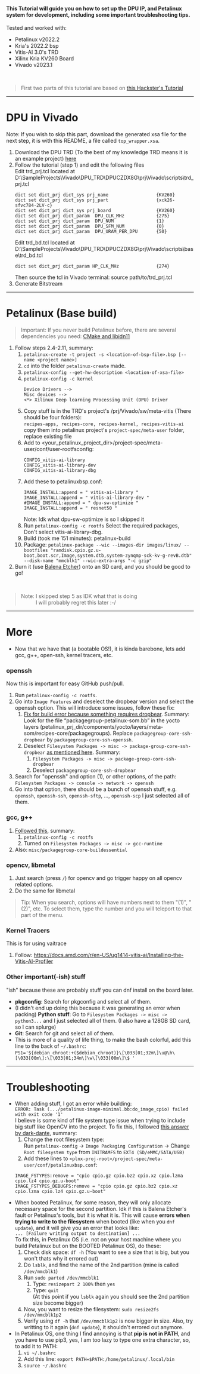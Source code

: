 #### This Tutorial will guide you on how to set up the DPU IP, and Petalinux system for development, including some important troubleshooting tips.

Tested and worked with:
- Petalinux v2022.2
- Kria's 2022.2 bsp
- Vitis-AI 3.0's TRD
- Xilinx Kria KV260 Board
- Vivado v2023.1

<br>

> First two parts of this tutorial are based on [this Hackster's Tutorial](https://www.hackster.io/shreyasnr/kv260-dpu-trd-petalinux-2022-1-vivado-flow-000c0b)

***
# DPU in Vivado
Note: If you wish to skip this part, download the generated xsa file for the next step, it is with this README, a file called `top_wrapper.xsa`.
1. Download the DPU TRD (To the best of my knowledge TRD means it is an example project) [here](https://github.com/Xilinx/Vitis-AI/tree/3.0/dpu)
2. Follow the tutorial (step 1) and edit the following files      
    Edit trd_prj.tcl located at D:\SampleProjects\Vivado\DPU_TRD\DPUCZDX8G\prj\Vivado\scripts\trd_prj.tcl       
    ```
    dict set dict_prj dict_sys prj_name                  {KV260}
    dict set dict_prj dict_sys prj_part                  {xck26-sfvc784-2LV-c}
    dict set dict_prj dict_sys prj_board                 {KV260}
    dict set dict_prj dict_param  DPU_CLK_MHz            {275}
    dict set dict_prj dict_param  DPU_NUM                {1}
    dict set dict_prj dict_param  DPU_SFM_NUM            {0}
    dict set dict_prj dict_param  DPU_URAM_PER_DPU       {50}
    ```
    Edit trd_bd.tcl located at      D:\SampleProjects\Vivado\DPU_TRD\DPUCZDX8G\prj\Vivado\scripts\base\trd_bd.tcl       
    ```
    dict set dict_prj dict_param HP_CLK_MHz              {274}
    ```
    Then source the tcl in Vivado terminal: source path/to/trd_prj.tcl
3. Generate Bitstream

***
# Petalinux (Base build)
> Important: If you never build Petalinux before, there are several dependencies you need: [CMake and libidn11](https://support.xilinx.com/s/question/0D54U00007wTNEoSAO/problem-running-tcl-command-swrfdcv111generate-failed-to-generate-cmake-files-linux?language=en_US)
1. Follow steps 2.4-2.11, summary:  
    1. `petalinux-create -t project -s <location-of-bsp-file>.bsp [--name <project name>]  ` 
    2. `cd` into the folder `petalinux-create` made.
    3. `petalinux-config --get-hw-description <location-of-xsa-file>`
    4. `petalinux-config -c kernel`
        ```
        Device Drivers -->
        Misc devices -->
        <*> Xilinux Deep learning Processing Unit (DPU) Driver
        ```
    5. Copy stuff is in the TRD's project's /prj/Vivado/sw/meta-vitis (There should be four folders):   
        `recipes-apps, recipes-core, recipes-kernel, recipes-vitis-ai`    
        copy them into petalinux project's `project-spec/meta-user` folder, replace existing file
    6. Add to <your_petalinux_project_dir>/project-spec/meta-user/conf/user-rootfsconfig:
        ```
        CONFIG_vitis-ai-library
        CONFIG_vitis-ai-library-dev
        CONFIG_vitis-ai-library-dbg
        ```
    7. Add these to petalinuxbsp.conf:  
        ```
        IMAGE_INSTALL:append = " vitis-ai-library "     
        IMAGE_INSTALL:append = " vitis-ai-library-dev "     
        #IMAGE_INSTALL:append = " dpu-sw-optimize "     
        IMAGE_INSTALL:append = " resnet50 "     
        ```
        Note: Idk what dpu-sw-optimize is so I skipped it       
    8. Run `petalinux-config -c rootfs`
        Select the required packages, Don't select vitis-ai-library-dbg.
    9. Build (took me 151 minutes): petalinux-build    
    10. Package: `petalinux-package --wic --images-dir images/linux/ --bootfiles "ramdisk.cpio.gz.u-boot,boot.scr,Image,system.dtb,system-zynqmp-sck-kv-g-revB.dtb" --disk-name "mmcblk1" --wic-extra-args "-c gzip"`
2. Burn it (use [Balena Etcher](https://etcher.balena.io/)) onto an SD card, and you should be good to go!  
<br>

> Note: I skipped step 5 as IDK what that is doing  
> &nbsp; &nbsp; &nbsp; &nbsp; &nbsp; I will probably regret this later :-/

***
# More
- Now that we have that (a bootable OS!), it is kinda barebone, lets add gcc, g++, open-ssh, kernel tracers, etc.

### openssh
Now this is important for easy GitHub push/pull.
1. Run `petalinux-config -c rootfs`.
2. Go into `Image Features` and deselect the dropbear version and select the openssh option. This will introduce some issues, follow these fix:
    1. [Fix for build error because something requires dropbear](https://support.xilinx.com/s/question/0D54U00005WcRhqSAF/petalinux-20221-building-sdk-package-dropbear-conflicting-requests?language=en_US). Summary:  
    Look for the file “packagegroup-petalinux-som.bb” in the yocto layers (petalinux_prj_dir/components/yocto/layers/meta-som/recipes-core/packagegroups). Replace `packagegroup-core-ssh-dropbear` by `packagegroup-core-ssh-openssh`.
    2. Deselect `Filesystem Packages -> misc -> package-group-core-ssh-dropbear` [as mentioned here](https://support.xilinx.com/s/question/0D52E00006sl3paSAA/petalinux-cannot-use-openssh-instead-of-dropbear?language=en_US). Summary:  
        1. `Filesystem Packages -> misc -> package-group-core-ssh-dropbear`
        2. Deselect `packagegroup-core-ssh-dropbear`
3. Search for "openssh" and option (1), or other options, of the path: `Filesystem Packages -> console -> network -> openssh`
4. Go into that option, there should be a bunch of openssh stuff, e.g. `openssh`, `openssh-ssh`, `openssh-sftp`, ..., `openssh-scp` I just selected all of them.

### gcc, g++
1. [Followed this](https://support.xilinx.com/s/question/0D52E00006iHvSBSA0/adding-gcc-and-g-to-petalinux-project-revisited-2018?language=en_US), summary:
    1. `petalinux-config -c rootfs`
    2. Turned on `Filesystem Packages -> misc -> gcc-runtime` 
2. Also: `misc/packagegroup-core-buildessential`

### opencv, libmetal
1. Just search (press `/`) for opencv and go trigger happy on all opencv related options.
2. Do the same for libmetal

> Tip: When you search, options will have numbers next to them "(1)", "(2)", etc. To select them, type the number and you will teleport to that part of the menu.

### Kernel Tracers
This is for using vaitrace
1. Follow: https://docs.amd.com/r/en-US/ug1414-vitis-ai/Installing-the-Vitis-AI-Profiler

### Other important(-ish) stuff
"ish" because these are probably stuff you can dnf install on the board later.
- **pkgconfig**: Search for pkgconfig and select all of them.
- (I didn't end up doing this because it was generating an error when packing) **Python stuff**: Go to `Filesystem Packages -> misc -> python3...` and I just selected all of them. (I also have a 128GB SD card, so I can splurge)
- **Git**: Search for git and select all of them.
- This is more of a quality of life thing, to make the bash colorful, add this line to the back of `~/.bashrc`:  
  `PS1='${debian_chroot:+($debian_chroot)}\[\033[01;32m\]\u@\h\[\033[00m\]:\[\033[01;34m\]\w\[\033[00m\]\$ '`

***
# Troubleshooting
- When adding stuff, I got an error while building:  
    `ERROR: Task (.../petalinux-image-minimal.bb:do_image_cpio) failed with exit code '1'`  
    I believe is some kind of file system type issue when trying to include big stuff like OpenCV into the project. To fix this, I followed [this answer by dark-dante](https://support.xilinx.com/s/question/0D54U00006OjQLCSA3/cannot-build-petalinux-due-to-componentsyoctolayersmetapetalinuxrecipescoreimagespetalinuximageminimalbb?language=en_US), summary:  
    1. Change the root filesystem type:  
        Run `petalinux-config` -> `Image Packaging Configuration` -> Change `Root filesystem type` from `INITRAMFS` to `EXT4 (SD/eMMC/SATA/USB)`
    2. Add these lines to `<plnx-proj-root>/project-spec/meta-user/conf/petalinuxbsp.conf`:  
    ```
    IMAGE_FSTYPES:remove = "cpio cpio.gz cpio.bz2 cpio.xz cpio.lzma cpio.lz4 cpio.gz.u-boot"
    IMAGE_FSTYPES_DEBUGFS:remove = "cpio cpio.gz cpio.bz2 cpio.xz cpio.lzma cpio.lz4 cpio.gz.u-boot"
    ```
- When booted Petalinux, for some reason, they will only allocate necessary space for the second partition. Idk if this is Balena Etcher's fault or Petalinux's tools, but it is what it is. This will cause **errors when trying to write to the filesystem** when booted (like when you `dnf update`), and it will give you an error that looks like:  
`... [Failure writing output to destination] ...`  
To fix this, in Petalinux OS (i.e. not on your host machine where you build Petalinux but on the BOOTED Petalinux OS), do these:  
    1. Check disk space: `df -h` (You want to see a size that is big, but you won't thats why it errored out)
    2. Do `lsblk`, and find the name of the 2nd partition (mine is called `/dev/mmcblk1`)
    3. Run `sudo parted /dev/mmcblk1`  
        1. Type: `resizepart 2 100%` then `yes`
        2. Type: `quit`  
        (At this point if you `lsblk` again you should see the 2nd partition size become bigger)
    4. Now, you want to resize the filesystem: `sudo resize2fs /dev/mmcblk1p2`  
    5. Verify using `df -h` that `/dev/mmcblk1p2` is now bigger in size. Also, try writting to it again (`dnf update`), it shouldn't errored out anymore.
- In Petalinux OS, one thing I find annoying is that **pip is not in PATH**, and you have to use pip3, yes, I am too lazy to type one extra character, so, to add it to PATH:  
    1. `vi ~/.bashrc`
    2. Add this line: `export PATH=$PATH:/home/petalinux/.local/bin`
    3. `source ~/.bashrc`
